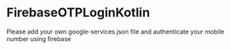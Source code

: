 # FirebaseOTPLoginKotlin

Please add your own google-services.json file and authenticate your mobile number using firebase
